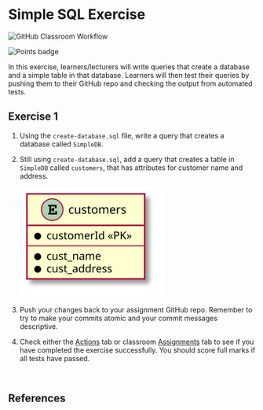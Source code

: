 # Simple SQL Exercise

![GitHub Classroom Workflow](../../workflows/GitHub%20Classroom%20Workflow/badge.svg?branch=master)

![Points badge](blob/badges/.github/badges/points.svg)

In this exercise, learners/lecturers will write queries that create a database and a simple table in that database. Learners will then test their queries by pushing them to their GitHub repo and checking the output from automated tests.

## Exercise 1

1. Using the `create-database.sql` file, write a query that creates a database called `SimpleDB`.

1. Still using `create-database.sql`, add a query that creates a table in `SimpleDB` called `customers`, that has attributes for customer name and address.

    ![UML diagram](assets/SoWkIImgAStDuKhDAyaigLH8BYqkoSzDBIfMgEPIKD22yprJ56ni0hpjx82YkhfmgVYynDnK12yn9QKejRYOgvRB8JKl1MWi0000.svg)

1. Push your changes back to your assignment GitHub repo. Remember to try to make your commits atomic and your commit messages descriptive.

1. Check either the [Actions](/actions) tab or classroom [Assignments](https://classroom.github.com/classrooms/38383355-sandbox-classroom/assignments/simple-sql-exercise-redux2) tab to see if you have completed the exercise successfully. You should score full marks if all tests have passed.

<br />

## References
